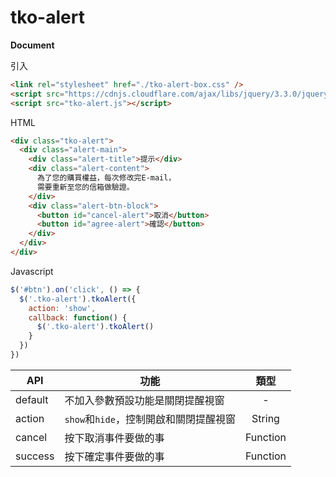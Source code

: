 # tko-alert

**Document**  


引入
```html
<link rel="stylesheet" href="./tko-alert-box.css" />
<script src="https://cdnjs.cloudflare.com/ajax/libs/jquery/3.3.0/jquery.min.js"></script>
<script src="tko-alert.js"></script>
```

HTML
```html
<div class="tko-alert">
  <div class="alert-main">
    <div class="alert-title">提示</div>
    <div class="alert-content">
      為了您的購買權益，每次修改完E-mail，
      需要重新至您的信箱做驗證。   
    </div>
    <div class="alert-btn-block">
      <button id="cancel-alert">取消</button>
      <button id="agree-alert">確認</button>
    </div>
  </div>
</div>
```
Javascript
```javascript
$('#btn').on('click', () => {
  $('.tko-alert').tkoAlert({
    action: 'show',
    callback: function() {
      $('.tko-alert').tkoAlert()
    }
  })
})
```
API  | 功能 | 類型
------------- | ------------- | :-------------:
default  | 不加入參數預設功能是關閉提醒視窗 | -
action  | `show`和`hide`，控制開啟和關閉提醒視窗 | String
cancel | 按下取消事件要做的事 | Function
success | 按下確定事件要做的事 | Function
